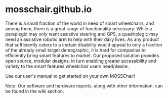 # mosschair.github.io

There is a small fraction of the world in need of smart wheelchairs, and among them, there is a great range of functionality necessary. While a paraplegic may only want assistive steering and GPS, a quadriplegic may need an assistive robotic arm to help with their daily lives.  As any product that sufficiently caters to a certain disability would appeal to only a fraction of the already small target demographic, it is hard for companies to efficiently bring smart features to market. Our proposed solution provides open source, modular designs, in turn enabling greater accessibility and variety to the smart features wheelchair users need/desire.

Use our user's manual to get started on your own MOSSChair!

Note: Our software and hardware reports, along with other information, can be found in the wiki section.
